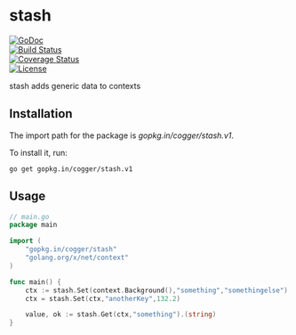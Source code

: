 # stash 

[![GoDoc](https://godoc.org/github.com/cogger/stash?status.png)](http://godoc.org/github.com/cogger/stash)  
[![Build Status](https://travis-ci.org/cogger/stash.svg?branch=master)](https://travis-ci.org/cogger/stash)  
[![Coverage Status](https://coveralls.io/repos/cogger/stash/badge.svg?branch=master)](https://coveralls.io/r/cogger/stash?branch=master)  
[![License](http://img.shields.io/:license-apache-blue.svg)](http://www.apache.org/licenses/LICENSE-2.0.html)

stash adds generic data to contexts
## Installation

The import path for the package is *gopkg.in/cogger/stash.v1*.

To install it, run:

    go get gopkg.in/cogger/stash.v1

## Usage
~~~ go
// main.go
package main

import (
	"gopkg.in/cogger/stash"
	"golang.org/x/net/context"
)

func main() {
	ctx := stash.Set(context.Background(),"something","somethingelse")
	ctx = stash.Set(ctx,"anotherKey",132.2)

	value, ok := stash.Get(ctx,"something").(string)
}

~~~

